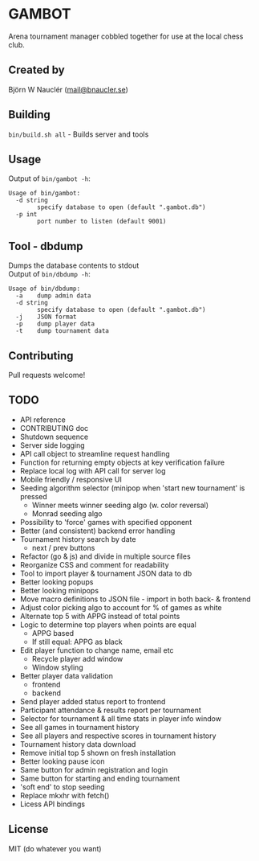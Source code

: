 
# GAMBOT
Arena tournament manager cobbled together for use at the local chess club.

## Created by
Björn W Nauclér (mail@bnaucler.se)

## Building
`bin/build.sh all` - Builds server and tools

## Usage
Output of `bin/gambot -h`:  
```
Usage of bin/gambot:
  -d string
    	specify database to open (default ".gambot.db")
  -p int
    	port number to listen (default 9001)
```

## Tool - dbdump
Dumps the database contents to stdout  
Output of `bin/dbdump -h`:  
```
Usage of bin/dbdump:
  -a	dump admin data
  -d string
    	specify database to open (default ".gambot.db")
  -j	JSON format
  -p	dump player data
  -t	dump tournament data
```

## Contributing
Pull requests welcome!

## TODO
* API reference
* CONTRIBUTING doc
* Shutdown sequence
* Server side logging
* API call object to streamline request handling
* Function for returning empty objects at key verification failure
* Replace local log with API call for server log
* Mobile friendly / responsive UI
* Seeding algorithm selector (minipop when 'start new tournament' is pressed
    - Winner meets winner seeding algo (w. color reversal)
    - Monrad seeding algo
* Possibility to 'force' games with specified opponent
* Better (and consistent) backend error handling
* Tournament history search by date
    - next / prev buttons
* Refactor (go & js) and divide in multiple source files
* Reorganize CSS and comment for readability
* Tool to import player & tournament JSON data to db
* Better looking popups
* Better looking minipops
* Move macro definitions to JSON file - import in both back- & frontend
* Adjust color picking algo to account for % of games as white
* Alternate top 5 with APPG instead of total points
* Logic to determine top players when points are equal
    - APPG based
    - If still equal: APPG as black
* Edit player function to change name, email etc
    - Recycle player add window
    - Window styling
* Better player data validation
    - frontend
    - backend
* Send player added status report to frontend
* Participant attendance & results report per tournament
* Selector for tournament & all time stats in player info window
* See all games in tournament history
* See all players and respective scores in tournament history
* Tournament history data download
* Remove initial top 5 shown on fresh installation
* Better looking pause icon
* Same button for admin registration and login
* Same button for starting and ending tournament
* 'soft end' to stop seeding
* Replace mkxhr with fetch()
* Licess API bindings

## License
MIT (do whatever you want)

